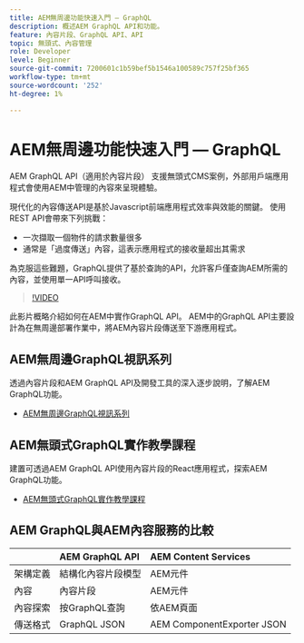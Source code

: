 ```yaml
---
title: AEM無周邊功能快速入門 — GraphQL
description: 概述AEM GraphQL API和功能。
feature: 內容片段、GraphQL API、API
topic: 無頭式、內容管理
role: Developer
level: Beginner
source-git-commit: 7200601c1b59bef5b1546a100589c757f25bf365
workflow-type: tm+mt
source-wordcount: '252'
ht-degree: 1%

---
```



# AEM無周邊功能快速入門 — GraphQL

AEM GraphQL API（適用於內容片段）
支援無頭式CMS案例，外部用戶端應用程式會使用AEM中管理的內容來呈現體驗。

現代化的內容傳送API是基於Javascript前端應用程式效率與效能的關鍵。 使用REST API會帶來下列挑戰：

* 一次擷取一個物件的請求數量很多
* 通常是「過度傳送」內容，這表示應用程式的接收量超出其需求

為克服這些難題，GraphQL提供了基於查詢的API，允許客戶僅查詢AEM所需的內容，並使用單一API呼叫接收。

>[!VIDEO](https://video.tv.adobe.com/v/328618/?quality=12&learn=on)

此影片概略介紹如何在AEM中實作GraphQL API。 AEM中的GraphQL API主要設計為在無周邊部署作業中，將AEM內容片段傳送至下游應用程式。

## AEM無周邊GraphQL視訊系列

透過內容片段和AEM GraphQL API及開發工具的深入逐步說明，了解AEM GraphQL功能。

* [AEM無周邊GraphQL視訊系列](./video-series/modeling-basics.md)

## AEM無頭式GraphQL實作教學課程

建置可透過AEM GraphQL API使用內容片段的React應用程式，探索AEM GraphQL功能。

* [AEM無頭式GraphQL實作教學課程](./multi-step/overview.md)

## AEM GraphQL與AEM內容服務的比較

|  | AEM GraphQL API | AEM Content Services |
|--------------------------------|:-----------------|:---------------------|
| 架構定義 | 結構化內容片段模型 | AEM元件 |
| 內容 | 內容片段 | AEM元件 |
| 內容探索 | 按GraphQL查詢 | 依AEM頁面 |
| 傳送格式 | GraphQL JSON | AEM ComponentExporter JSON |
